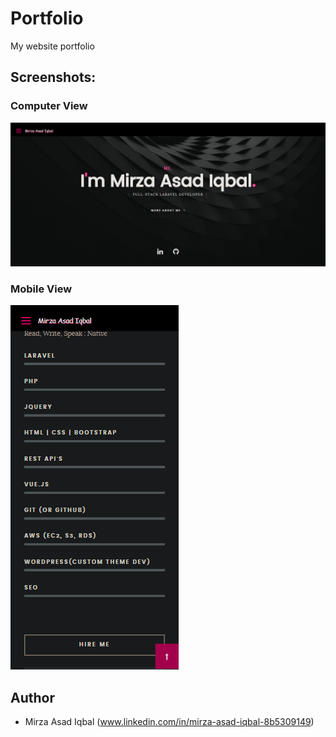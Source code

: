 # Portfolio
My website portfolio

## Screenshots:
### Computer View
![alt text](https://github.com/asadfever/my-portfolio/blob/main/portfoliopc.png)

### Mobile View
![alt text](https://github.com/asadfever/my-portfolio/blob/main/mobileview.png)

## Author
* Mirza Asad Iqbal (www.linkedin.com/in/mirza-asad-iqbal-8b5309149)

